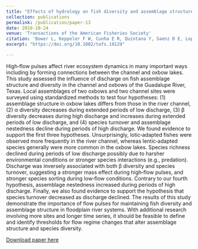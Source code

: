 ```yaml
---
title: "Effects of hydrology on fish diversity and assemblage structure in a Texan coastal plain river."
collection: publications
permalink: /publication/paper-13
date: 2018-10-24
venue: 'Transactions of the American Fisheries Society'
citation: 'Bower L, Keppeler F W, Cunha E R, Quintana Y, Saenz D E, Lopez-Delgado E O, Bokhutlo T, Arantes C C, Andrade M C, Robertson C R, Mayes K B, Winemiller K O. &quot;Effects of hydrology on fish diversity and assemblage structure in a Texan coastal plain river.&quot; <i>Transactions of the American Fisheries Society</i>. 148(1) 207:218.'
excerpt: "https://doi.org/10.1002/tafs.10129"

---
```

High‐flow pulses affect river ecosystem dynamics in many important ways including by forming connections between the channel and oxbow lakes. This study assessed the influence of discharge on fish assemblage structure and diversity in the channel and oxbows of the Guadalupe River, Texas. Local assemblages of two oxbows and two channel sites were surveyed using standardized methods to test four hypotheses: (1) assemblage structure in oxbow lakes differs from those in the river channel, (2) α diversity decreases during extended periods of low discharge, (3) β diversity decreases during high discharge and increases during extended periods of low discharge, and (4) species turnover and assemblage nestedness decline during periods of high discharge. We found evidence to support the first three hypotheses. Unsurprisingly, lotic‐adapted fishes were observed more frequently in the river channel, whereas lentic‐adapted species generally were more common in the oxbow lakes. Species richness declined during periods of low discharge possibly due to harsher environmental conditions or stronger species interactions (e.g., predation). Discharge was inversely associated with both β diversity and species turnover, suggesting a stronger mass effect during high‐flow pulses, and stronger species sorting during low‐flow conditions. Contrary to our fourth hypothesis, assemblage nestedness increased during periods of high discharge. Finally, we also found evidence to support the hypothesis that species turnover decreased as discharge declined. The results of this study demonstrate the importance of flow pulses for maintaining fish diversity and assemblage structure in floodplain river systems. With additional research involving more sites and longer time series, it should be feasible to define and identify thresholds for flow regime changes that alter assemblage structure and species diversity.

[Download paper here](http://fkeppeler.github.io/files/paper13.pdf)

